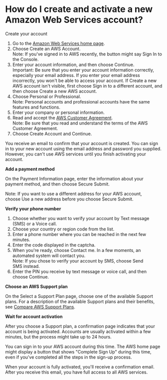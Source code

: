# How do I create and activate a new Amazon Web Services account?

Create your account

1. Go to the [Amazon Web Services home page](https://aws.amazon.com/).
2. Choose Create an AWS Account.  
Note: If you've signed in to AWS recently, the button might say Sign In to the Console.
3. Enter your account information, and then choose Continue.  
Important: Be sure that you enter your account information correctly, especially your email address. If you enter your email address incorrectly, you won't be able to access your account. If Create a new AWS account isn't visible, first choose Sign in to a different account, and then choose Create a new AWS account.
4. Choose Personal or Professional.  
Note: Personal accounts and professional accounts have the same features and functions.
5. Enter your company or personal information.
6. Read and accept the [AWS Customer Agreement](https://aws.amazon.com/agreement/).  
Note: Be sure that you read and understand the terms of the AWS Customer Agreement.
7. Choose Create Account and Continue.

You receive an email to confirm that your account is created. You can sign in to your new account using the email address and password you supplied. However, you can't use AWS services until you finish activating your account.

**Add a payment method**

On the Payment Information page, enter the information about your payment method, and then choose Secure Submit.

Note: If you want to use a different address for your AWS account, choose Use a new address before you choose Secure Submit.

**Verify your phone number**

1. Choose whether you want to verify your account by Text message (SMS) or a Voice call.
2. Choose your country or region code from the list.
3. Enter a phone number where you can be reached in the next few minutes.
4. Enter the code displayed in the captcha.
5. When you're ready, choose Contact me. In a few moments, an automated system will contact you.  
Note: If you chose to verify your account by SMS, choose Send SMS instead.
6. Enter the PIN you receive by text message or voice call, and then choose Continue.

**Choose an AWS Support plan**

On the Select a Support Plan page, choose one of the available Support plans. For a description of the available Support plans and their benefits, see [Compare AWS Support Plans](https://aws.amazon.com/premiumsupport/features/).

**Wait for account activation**

After you choose a Support plan, a confirmation page indicates that your account is being activated. Accounts are usually activated within a few minutes, but the process might take up to 24 hours.

You can sign in to your AWS account during this time. The AWS home page might display a button that shows "Complete Sign Up" during this time, even if you've completed all the steps in the sign-up process.

When your account is fully activated, you'll receive a confirmation email. After you receive this email, you have full access to all AWS services.
